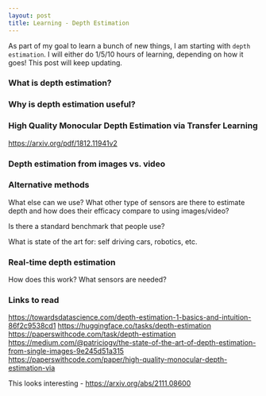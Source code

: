 ```yaml
---
layout: post
title: Learning - Depth Estimation
---
```


As part of my goal to learn a bunch of new things, I am starting with `depth estimation`. I will either do 1/5/10 hours of learning, depending on how it goes! This post will keep updating.

### What is depth estimation?



### Why is depth estimation useful?



### High Quality Monocular Depth Estimation via Transfer Learning

https://arxiv.org/pdf/1812.11941v2


### Depth estimation from images vs. video


### Alternative methods

What else can we use? What other type of sensors are there to estimate depth and how does their efficacy compare to using images/video?

Is there a standard benchmark that people use?

What is state of the art for: self driving cars, robotics, etc.


### Real-time depth estimation

How does this work? What sensors are needed?




### Links to read

https://towardsdatascience.com/depth-estimation-1-basics-and-intuition-86f2c9538cd1
https://huggingface.co/tasks/depth-estimation
https://paperswithcode.com/task/depth-estimation
https://medium.com/@patriciogv/the-state-of-the-art-of-depth-estimation-from-single-images-9e245d51a315
https://paperswithcode.com/paper/high-quality-monocular-depth-estimation-via

This looks interesting - https://arxiv.org/abs/2111.08600



